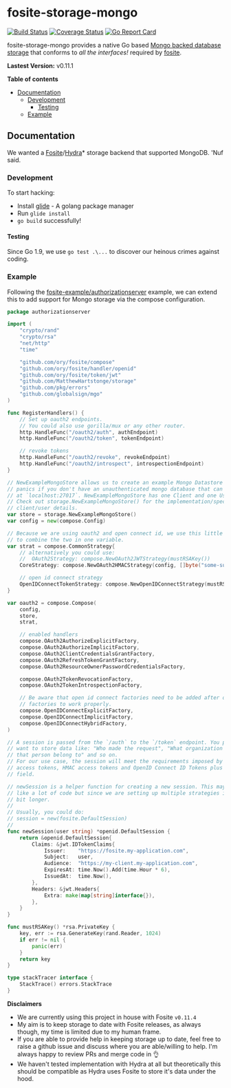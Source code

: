 # fosite-storage-mongo
[![Build Status](https://travis-ci.org/MatthewHartstonge/storage.svg?branch=master)](https://travis-ci.org/MatthewHartstonge/storage) [![Coverage Status](https://coveralls.io/repos/github/MatthewHartstonge/storage/badge.svg?branch=master)](https://coveralls.io/github/MatthewHartstonge/storage?branch=master) [![Go Report Card](https://goreportcard.com/badge/github.com/MatthewHartstonge/storage)](https://goreportcard.com/report/github.com/MatthewHartstonge/storage)

fosite-storage-mongo provides a native Go based [Mongo backed database storage][mgo] 
that conforms to *all the interfaces!* required by [fosite][fosite].

**Lastest Version:** v0.11.1

**Table of contents**
- [Documentation](#documentation)
  - [Development](#development)
    - [Testing](#testing)
  - [Example](#example)

## Documentation
We wanted a [Fosite][fosite]/[Hydra][hydra]* storage backend that supported 
MongoDB. 'Nuf said.

### Development
To start hacking:
* Install [glide][glide] - A golang package manager
* Run `glide install`
* `go build` successfully!

#### Testing
Since Go 1.9, we use `go test .\...` to discover our heinous crimes against 
coding.

### Example
Following the [fosite-example/authorizationserver][fosite-example-server] 
example, we can extend this to add support for Mongo storage via the compose 
configuration.

```go
package authorizationserver

import (
	"crypto/rand"
	"crypto/rsa"
	"net/http"
	"time"

	"github.com/ory/fosite/compose"
	"github.com/ory/fosite/handler/openid"
	"github.com/ory/fosite/token/jwt"
	"github.com/MatthewHartstonge/storage"
	"github.com/pkg/errors"
	"github.com/globalsign/mgo"
)

func RegisterHandlers() {
	// Set up oauth2 endpoints. 
	// You could also use gorilla/mux or any other router.
	http.HandleFunc("/oauth2/auth", authEndpoint)
	http.HandleFunc("/oauth2/token", tokenEndpoint)

	// revoke tokens
	http.HandleFunc("/oauth2/revoke", revokeEndpoint)
	http.HandleFunc("/oauth2/introspect", introspectionEndpoint)
}

// NewExampleMongoStore allows us to create an example Mongo Datastore and 
// panics if you don't have an unauthenticated mongo database that can be found 
// at `localhost:27017`. NewExampleMongoStore has one Client and one User. 
// Check out storage.NewExampleMongoStore() for the implementation/specific 
// client/user details.
var store = storage.NewExampleMongoStore()
var config = new(compose.Config)

// Because we are using oauth2 and open connect id, we use this little helper 
// to combine the two in one variable.
var strat = compose.CommonStrategy{
	// alternatively you could use:
	//  OAuth2Strategy: compose.NewOAuth2JWTStrategy(mustRSAKey())
	CoreStrategy: compose.NewOAuth2HMACStrategy(config, []byte("some-super-cool-secret-that-nobody-knows")),

	// open id connect strategy
	OpenIDConnectTokenStrategy: compose.NewOpenIDConnectStrategy(mustRSAKey()),
}

var oauth2 = compose.Compose(
	config,
	store,
	strat,

	// enabled handlers
	compose.OAuth2AuthorizeExplicitFactory,
	compose.OAuth2AuthorizeImplicitFactory,
	compose.OAuth2ClientCredentialsGrantFactory,
	compose.OAuth2RefreshTokenGrantFactory,
	compose.OAuth2ResourceOwnerPasswordCredentialsFactory,

	compose.OAuth2TokenRevocationFactory,
	compose.OAuth2TokenIntrospectionFactory,

	// Be aware that open id connect factories need to be added after oauth2 
	// factories to work properly.
	compose.OpenIDConnectExplicitFactory,
	compose.OpenIDConnectImplicitFactory,
	compose.OpenIDConnectHybridFactory,
)

// A session is passed from the `/auth` to the `/token` endpoint. You probably 
// want to store data like: "Who made the request", "What organization does 
// that person belong to" and so on.
// For our use case, the session will meet the requirements imposed by JWT 
// access tokens, HMAC access tokens and OpenID Connect ID Tokens plus a custom 
// field.

// newSession is a helper function for creating a new session. This may look 
// like a lot of code but since we are setting up multiple strategies it is a 
// bit longer.
//
// Usually, you could do:
// session = new(fosite.DefaultSession)
//
func newSession(user string) *openid.DefaultSession {
	return &openid.DefaultSession{
		Claims: &jwt.IDTokenClaims{
			Issuer:    "https://fosite.my-application.com",
			Subject:   user,
			Audience:  "https://my-client.my-application.com",
			ExpiresAt: time.Now().Add(time.Hour * 6),
			IssuedAt:  time.Now(),
		},
		Headers: &jwt.Headers{
			Extra: make(map[string]interface{}),
		},
	}
}

func mustRSAKey() *rsa.PrivateKey {
	key, err := rsa.GenerateKey(rand.Reader, 1024)
	if err != nil {
		panic(err)
	}
	return key
}

type stackTracer interface {
	StackTrace() errors.StackTrace
}
```


**Disclaimers**
* We are currently using this project in house with Fosite `v0.11.4`
* My aim is to keep storage to date with Fosite releases, as always though, my 
    time is limited due to my human frame. 
* If you are able to provide help in keeping storage up to date, feel free to 
    raise a github issue and discuss where you are able/willing to help. I'm 
    always happy to review PRs and merge code in :ok_hand:
* We haven't tested implementation with Hydra at all but theoretically this 
    should be compatible as Hydra uses Fosite to store it's data under the hood.

[//]: #
    [mgo]: <https://github.com/globalsign/mgo>
    [glide]: <https://glide.sh>
    [fosite]: <https://github.com/ory/fosite> 
    [hydra]: <https://github.com/ory/hydra>
    [fosite-example-server]: <https://github.com/ory/fosite-example/blob/master/authorizationserver/oauth2.go>
